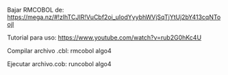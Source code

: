 Bajar RMCOBOL de:
https://mega.nz/#!zlhTCJIR!VuCbf2oi_uIodYyybhWVjSqTjYtUj2bY413cqNToojI

Tutorial para uso: 
https://www.youtube.com/watch?v=rub2G0hKc4U

Compilar archivo .cbl:
rmcobol algo4

Ejecutar archivo.cob:
runcobol algo4
